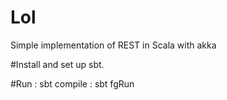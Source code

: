 # Lol
Simple implementation of REST in Scala with akka

#Install and set up sbt.

#Run
	: sbt compile
	: sbt fgRun
